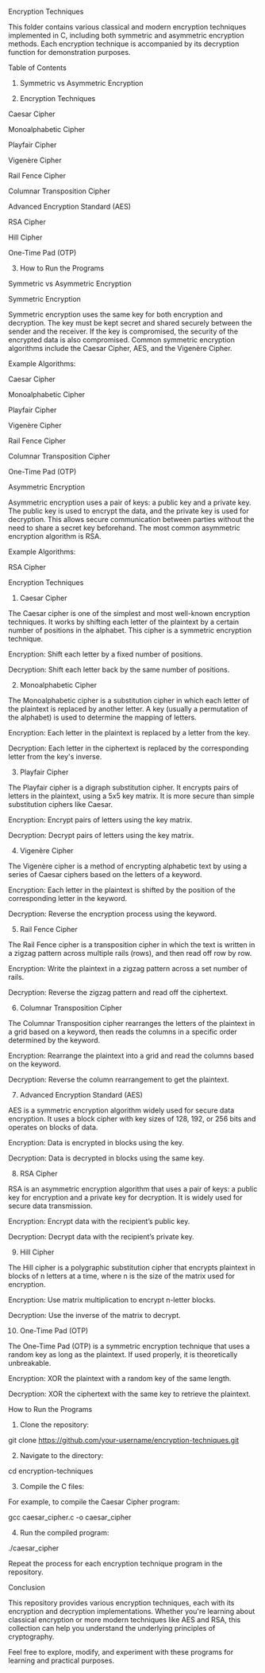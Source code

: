Encryption Techniques

This folder contains various classical and modern encryption techniques implemented in C, including both symmetric and asymmetric encryption methods. Each encryption technique is accompanied by its decryption function for demonstration purposes.

Table of Contents

1. Symmetric vs Asymmetric Encryption


2. Encryption Techniques

Caesar Cipher

Monoalphabetic Cipher

Playfair Cipher

Vigenère Cipher

Rail Fence Cipher

Columnar Transposition Cipher

Advanced Encryption Standard (AES)

RSA Cipher

Hill Cipher

One-Time Pad (OTP)



3. How to Run the Programs



Symmetric vs Asymmetric Encryption

Symmetric Encryption

Symmetric encryption uses the same key for both encryption and decryption. The key must be kept secret and shared securely between the sender and the receiver. If the key is compromised, the security of the encrypted data is also compromised. Common symmetric encryption algorithms include the Caesar Cipher, AES, and the Vigenère Cipher.

Example Algorithms:

Caesar Cipher

Monoalphabetic Cipher

Playfair Cipher

Vigenère Cipher

Rail Fence Cipher

Columnar Transposition Cipher

One-Time Pad (OTP)


Asymmetric Encryption

Asymmetric encryption uses a pair of keys: a public key and a private key. The public key is used to encrypt the data, and the private key is used for decryption. This allows secure communication between parties without the need to share a secret key beforehand. The most common asymmetric encryption algorithm is RSA.

Example Algorithms:

RSA Cipher


Encryption Techniques

1. Caesar Cipher

The Caesar cipher is one of the simplest and most well-known encryption techniques. It works by shifting each letter of the plaintext by a certain number of positions in the alphabet. This cipher is a symmetric encryption technique.

Encryption: Shift each letter by a fixed number of positions.

Decryption: Shift each letter back by the same number of positions.


2. Monoalphabetic Cipher

The Monoalphabetic cipher is a substitution cipher in which each letter of the plaintext is replaced by another letter. A key (usually a permutation of the alphabet) is used to determine the mapping of letters.

Encryption: Each letter in the plaintext is replaced by a letter from the key.

Decryption: Each letter in the ciphertext is replaced by the corresponding letter from the key's inverse.


3. Playfair Cipher

The Playfair cipher is a digraph substitution cipher. It encrypts pairs of letters in the plaintext, using a 5x5 key matrix. It is more secure than simple substitution ciphers like Caesar.

Encryption: Encrypt pairs of letters using the key matrix.

Decryption: Decrypt pairs of letters using the key matrix.


4. Vigenère Cipher

The Vigenère cipher is a method of encrypting alphabetic text by using a series of Caesar ciphers based on the letters of a keyword.

Encryption: Each letter in the plaintext is shifted by the position of the corresponding letter in the keyword.

Decryption: Reverse the encryption process using the keyword.


5. Rail Fence Cipher

The Rail Fence cipher is a transposition cipher in which the text is written in a zigzag pattern across multiple rails (rows), and then read off row by row.

Encryption: Write the plaintext in a zigzag pattern across a set number of rails.

Decryption: Reverse the zigzag pattern and read off the ciphertext.


6. Columnar Transposition Cipher

The Columnar Transposition cipher rearranges the letters of the plaintext in a grid based on a keyword, then reads the columns in a specific order determined by the keyword.

Encryption: Rearrange the plaintext into a grid and read the columns based on the keyword.

Decryption: Reverse the column rearrangement to get the plaintext.


7. Advanced Encryption Standard (AES)

AES is a symmetric encryption algorithm widely used for secure data encryption. It uses a block cipher with key sizes of 128, 192, or 256 bits and operates on blocks of data.

Encryption: Data is encrypted in blocks using the key.

Decryption: Data is decrypted in blocks using the same key.


8. RSA Cipher

RSA is an asymmetric encryption algorithm that uses a pair of keys: a public key for encryption and a private key for decryption. It is widely used for secure data transmission.

Encryption: Encrypt data with the recipient’s public key.

Decryption: Decrypt data with the recipient’s private key.


9. Hill Cipher

The Hill cipher is a polygraphic substitution cipher that encrypts plaintext in blocks of n letters at a time, where n is the size of the matrix used for encryption.

Encryption: Use matrix multiplication to encrypt n-letter blocks.

Decryption: Use the inverse of the matrix to decrypt.


10. One-Time Pad (OTP)

The One-Time Pad (OTP) is a symmetric encryption technique that uses a random key as long as the plaintext. If used properly, it is theoretically unbreakable.

Encryption: XOR the plaintext with a random key of the same length.

Decryption: XOR the ciphertext with the same key to retrieve the plaintext.


How to Run the Programs

1. Clone the repository:

git clone https://github.com/your-username/encryption-techniques.git


2. Navigate to the directory:

cd encryption-techniques


3. Compile the C files:

For example, to compile the Caesar Cipher program:

gcc caesar_cipher.c -o caesar_cipher


4. Run the compiled program:

./caesar_cipher



Repeat the process for each encryption technique program in the repository.

Conclusion

This repository provides various encryption techniques, each with its encryption and decryption implementations. Whether you're learning about classical encryption or more modern techniques like AES and RSA, this collection can help you understand the underlying principles of cryptography.

Feel free to explore, modify, and experiment with these programs for learning and practical purposes.




